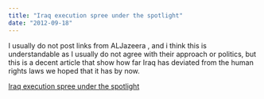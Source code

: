 ```yaml
---
title: "Iraq execution spree under the spotlight"
date: "2012-09-18"
---
```


I usually do not post links from ALJazeera , and i think this is understandable as I usually do not agree with their approach or politics, but this is a decent article that show how far Iraq has deviated from the human rights laws we hoped that it has by now.  

  
[Iraq execution spree under the spotlight](http://www.aljazeera.com/indepth/features/2012/09/201291081633731250.html)
